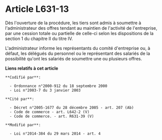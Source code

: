 # Article L631-13

Dès l'ouverture de la procédure, les tiers sont admis à soumettre à l'administrateur des offres tendant au maintien de
l'activité de l'entreprise, par une cession totale ou partielle de celle-ci selon les dispositions de la section 1 du
chapitre II du titre IV.

L'administrateur informe les représentants du comité d'entreprise ou, à défaut, les délégués du personnel ou le représentant
des salariés de la possibilité qu'ont les salariés de soumettre une ou plusieurs offres.

**Liens relatifs à cet article**

	**Codifié par**:

	  - Ordonnance n°2000-912 du 18 septembre 2000
	  - Loi n°2003-7 du 3 janvier 2003

	**Cité par**:

	  - Décret n°2005-1677 du 28 décembre 2005 - art. 207 (Ab)
	  - Code de commerce - art. L642-2 (V)
	  - Code de commerce. - art. R631-39 (V)

	**Modifié par**:

	  - Loi n°2014-384 du 29 mars 2014 - art. 4
